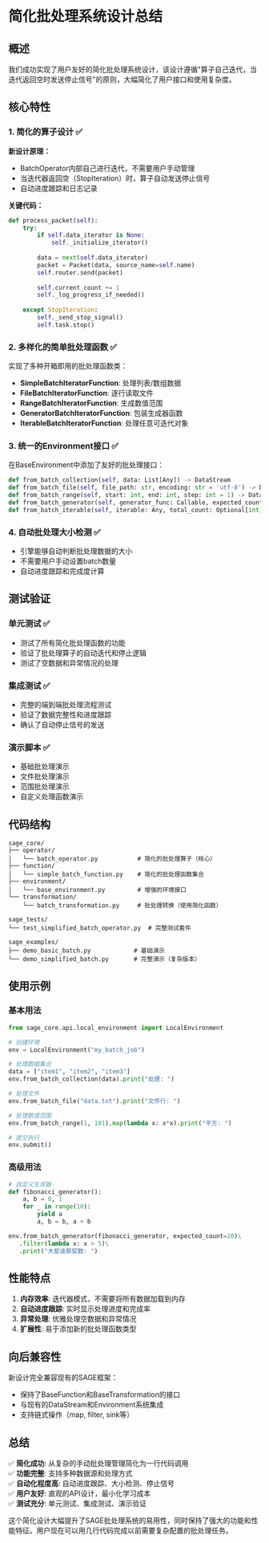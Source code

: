 # 简化批处理系统设计总结

## 概述

我们成功实现了用户友好的简化批处理系统设计，该设计遵循"算子自己迭代，当迭代返回空时发送停止信号"的原则，大幅简化了用户接口和使用复杂度。

## 核心特性

### 1. 简化的算子设计 ✅

**新设计原理：**
- BatchOperator内部自己进行迭代，不需要用户手动管理
- 当迭代器返回空（StopIteration）时，算子自动发送停止信号
- 自动进度跟踪和日志记录

**关键代码：**
```python
def process_packet(self):
    try:
        if self.data_iterator is None:
            self._initialize_iterator()
        
        data = next(self.data_iterator)
        packet = Packet(data, source_name=self.name)
        self.router.send(packet)
        
        self.current_count += 1
        self._log_progress_if_needed()
        
    except StopIteration:
        self._send_stop_signal()
        self.task.stop()
```

### 2. 多样化的简单批处理函数 ✅

实现了多种开箱即用的批处理函数类：

- **SimpleBatchIteratorFunction**: 处理列表/数组数据
- **FileBatchIteratorFunction**: 逐行读取文件
- **RangeBatchIteratorFunction**: 生成数值范围
- **GeneratorBatchIteratorFunction**: 包装生成器函数
- **IterableBatchIteratorFunction**: 处理任意可迭代对象

### 3. 统一的Environment接口 ✅

在BaseEnvironment中添加了友好的批处理接口：

```python
def from_batch_collection(self, data: List[Any]) -> DataStream
def from_batch_file(self, file_path: str, encoding: str = 'utf-8') -> DataStream
def from_batch_range(self, start: int, end: int, step: int = 1) -> DataStream
def from_batch_generator(self, generator_func: Callable, expected_count: Optional[int] = None) -> DataStream
def from_batch_iterable(self, iterable: Any, total_count: Optional[int] = None) -> DataStream
```

### 4. 自动批处理大小检测 ✅

- 引擎能够自动判断批处理数据的大小
- 不需要用户手动设置batch数量
- 自动进度跟踪和完成度计算

## 测试验证

### 单元测试 ✅
- 测试了所有简化批处理函数的功能
- 验证了批处理算子的自动迭代和停止逻辑
- 测试了空数据和异常情况的处理

### 集成测试 ✅
- 完整的端到端批处理流程测试
- 验证了数据完整性和进度跟踪
- 确认了自动停止信号的发送

### 演示脚本 ✅
- 基础批处理演示
- 文件批处理演示
- 范围批处理演示
- 自定义处理函数演示

## 代码结构

```
sage_core/
├── operator/
│   └── batch_operator.py           # 简化的批处理算子（核心）
├── function/
│   └── simple_batch_function.py    # 简化的批处理函数集合
├── environment/
│   └── base_environment.py         # 增强的环境接口
└── transformation/
    └── batch_transformation.py     # 批处理转换（使用简化函数）

sage_tests/
└── test_simplified_batch_operator.py  # 完整测试套件

sage_examples/
├── demo_basic_batch.py            # 基础演示
└── demo_simplified_batch.py       # 完整演示（复杂版本）
```

## 使用示例

### 基本用法
```python
from sage_core.api.local_environment import LocalEnvironment

# 创建环境
env = LocalEnvironment("my_batch_job")

# 处理数据集合
data = ["item1", "item2", "item3"]
env.from_batch_collection(data).print("处理: ")

# 处理文件
env.from_batch_file("data.txt").print("文件行: ")

# 处理数值范围
env.from_batch_range(1, 101).map(lambda x: x*x).print("平方: ")

# 提交执行
env.submit()
```

### 高级用法
```python
# 自定义生成器
def fibonacci_generator():
    a, b = 0, 1
    for _ in range(10):
        yield a
        a, b = b, a + b

env.from_batch_generator(fibonacci_generator, expected_count=10)\
   .filter(lambda x: x > 5)\
   .print("大斐波那契数: ")
```

## 性能特点

1. **内存效率**: 迭代器模式，不需要将所有数据加载到内存
2. **自动进度跟踪**: 实时显示处理进度和完成率
3. **异常处理**: 优雅处理空数据和异常情况
4. **扩展性**: 易于添加新的批处理函数类型

## 向后兼容性

新设计完全兼容现有的SAGE框架：
- 保持了BaseFunction和BaseTransformation的接口
- 与现有的DataStream和Environment系统集成
- 支持链式操作（map, filter, sink等）

## 总结

✅ **简化成功**: 从复杂的手动批处理管理简化为一行代码调用  
✅ **功能完整**: 支持多种数据源和处理方式  
✅ **自动化程度高**: 自动进度跟踪、大小检测、停止信号  
✅ **用户友好**: 直观的API设计，最小化学习成本  
✅ **测试充分**: 单元测试、集成测试、演示验证  

这个简化设计大幅提升了SAGE批处理系统的易用性，同时保持了强大的功能和性能特征。用户现在可以用几行代码完成以前需要复杂配置的批处理任务。
